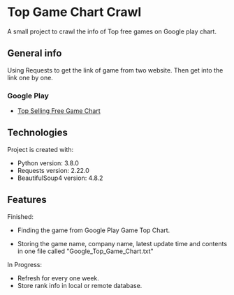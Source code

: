 # Top Game Chart Crawl
A small project to crawl the info of Top free games on Google play chart.

## General info
Using Requests to get the link of game from two website.
Then get into the link one by one.


### Google Play
* [Top Selling Free Game Chart](https://play.google.com/store/apps/category/GAME/collection/topselling_free)

## Technologies
Project is created with:
* Python                    version: 3.8.0
* Requests                 version: 2.22.0
* BeautifulSoup4     version: 4.8.2

## Features

Finished:
- Finding the game from Google Play Game Top Chart. 

* Storing the game name, company name, latest update time and contents in one file called "Google_Top_Game_Chart.txt"

In Progress:
* Refresh for every one week.
* Store rank info in local or remote database. 

